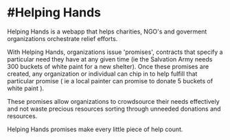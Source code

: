 #Helping Hands
==============================

Helping Hands is a webapp that helps charities, NGO's and goverment organizations orchestrate relief efforts.

With Helping Hands, organizations issue 'promises', contracts that specify a particular need they have at any given time (ie the Salvation Army needs 300 buckets of white paint for a new shelter). Once these promises are created, any organization or individual can chip in to help fulfill that particular promise ( ie a local painter can promise to donate 5 buckets of white paint ).

These promises allow organizations to crowdsource their needs effectively and not waste precious resources sorting through unneeded donations and resources.

Helping Hands promises make every little piece of help count.